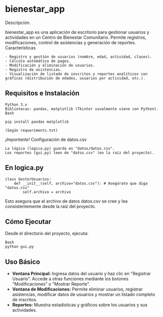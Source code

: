 # bienestar_app
Descripción.

bienestar_app es una aplicación de escritorio para gestionar usuarios y actividades en un Centro de Bienestar Comunitario. Permite registros, modificaciones, control de asistencias y generación de reportes.
Características

    - Registro y gestión de usuarios (nombre, edad, actividad, clases).
    - Cálculo automático de pagos.
    - Modificación y eliminación de usuarios.
    - Registro de asistencias.
    - Visualización de listado de inscritos y reportes analíticos con gráficos (distribución de edades, usuarios por actividad, etc.).

## Requisitos e Instalación

    Python 3.x
    Bibliotecas: pandas, matplotlib (Tkinter usualmente viene con Python).
    Bash

    pip install pandas matplotlib

    (Según requeriments.txt)

*¡Importante!* Configuración de datos.csv

    La lógica (logica.py) guarda en "datos/datos.csv".
    Los reportes (gui.py) leen de "datos.csv" (en la raíz del proyecto).


## En logica.py
    class GestorUsuarios:
        def __init__(self, archivo="datos.csv"): # Asegúrate que diga "datos.csv"
            self.archivo = archivo

Esto asegura que el archivo de datos datos.csv se cree y lea consistentemente desde la raíz del proyecto.

## Cómo Ejecutar

Desde el directorio del proyecto, ejecuta:

    Bash   
    python gui.py

## Uso Básico
* **Ventana Principal:** Ingresa datos del usuario y haz clic en "Registrar Usuario". Accede a otras funciones mediante los botones "Modificaciones" o "Mostrar Reporte".
* **Ventana de Modificaciones:** Permite eliminar usuarios, registrar asistencias, modificar datos de usuarios y mostrar un listado completo de inscritos.
* **Reportes:** Muestra estadísticas y gráficos sobre los usuarios y sus actividades.
